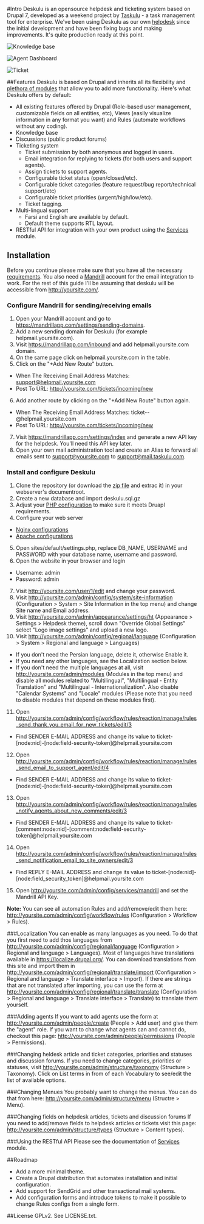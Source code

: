 #Intro
Deskulu is an opensource helpdesk and ticketing system based on Drupal 7, developed as a weekend project by [Taskulu](https://taskulu.com) - a task management tool for enterprise. We've been using Deskulu as our own [helpdesk](https://help.taskulu.com) since the initial development and have been fixing bugs and making improvements. It's quite production ready at this point.

![Knowledge base](/screenshots/knowledgebase.png?raw=true "Knowledge base")

![Agent Dashboard](/screenshots/dashboard.png?raw=true "Agent Dashboard")

![Ticket](/screenshots/ticket.png?raw=true "Ticket")

##Features
Deskulu is based on Drupal and inherits all its flexibility and [plethora of modules](https://www.drupal.org/project/project_module) that allow you to add more functionality. 
Here's what Deskulu offers by default:
* All existing features offered by Drupal (Role-based user management, customizable fields on all entities, etc), Views (easily visualize information in any format you want) and Rules (automate workflows without any coding).   
* Knowledge base
* Discussions (public product forums)
* Ticketing system
  * Ticket submission by both anonymous and logged in users.
  * Email integration for replying to tickets (for both users and support agents).
  * Assign tickets to support agents.
  * Configurable ticket status (open/closed/etc).
  * Configurable ticket categories (feature request/bug report/technical support/etc)
  * Configurable ticket priorities (urgent/high/low/etc).
  * Ticket tagging.
* Multi-lingual support
  * Farsi and English are available by default.
  * Default theme supports RTL layout.
* RESTful API for integration with your own product using the [Services](https://www.drupal.org/project/services) module.

## Installation
Before you continue please make sure that you have all the necessary [requirements](https://www.drupal.org/requirements). You also need a [Mandrill](http://mandrill.com/) account for the email integration to work.
For the rest of this guide I'll be assuming that deskulu will be accessible from http://yoursite.com/.

### Configure Mandrill for sending/receiving emails
1. Open your Mandrill account and go to https://mandrillapp.com/settings/sending-domains.
2. Add a new sending domain for Deskulu (for example helpmail.yoursite.com).
3. Visit https://mandrillapp.com/inbound and add helpmail.yoursite.com domain.
4. On the same page click on helpmail.yoursite.com in the table.
5. Click on the "+Add New Route" button.
  * When The Receiving Email Address Matches: support@helpmail.yoursite.com
  * Post To URL: http://yoursite.com/tickets/incoming/new
6. Add another route by clicking on the "+Add New Route" button again.
  * When The Receiving Email Address Matches: ticket-*-*@helpmail.yoursite.com
  * Post To URL: http://yoursite.com/tickets/incoming/new
7. Visit https://mandrillapp.com/settings/index and generate a new API key for the helpdesk. You'll need this API key later.
8. Open your own mail administration tool and create an Alias to forward all emails sent to support@yoursite.com to support@mail.taskulu.com.


### Install and configure Deskulu
1. Clone the repository (or download the [zip file](https://github.com/Taskulu/deskulu/archive/master.zip) and extrac it) in your webserver's documentroot.
2. Create a new database and import deskulu.sql.gz
3. Adjust your [PHP configuration](https://www.drupal.org/requirements/php) to make sure it meets Druapl requirements.
4. Configure your web server
  * [Nginx configurations](https://github.com/perusio/drupal-with-nginx)
  * [Apache configurations](https://www.digitalocean.com/community/tutorials/how-to-install-drupal-on-an-ubuntu-14-04-server-with-apache)
5. Open sites/default/settings.php, replace DB_NAME, USERNAME and PASSWORD with your database name, username and password.
6. Open the website in your browser and login
  * Username: admin
  * Password: admin
7. Visit http://yoursite.com/user/1/edit and change your password.
8. Visit http://yoursite.com/admin/config/system/site-information (Configuration > System > Site Information in the top menu) and change Site name and Email address.
9. Visit http://yoursite.com/admin/appearance/settings/ht (Appearance > Settings > Helpdesk theme), scroll down "Override Global Settings" select "Logo image settings" and upload a new logo.
10. Visit http://yoursite.com/admin/config/regional/language (Configuration > System > Regional and language > Languages)
  * If you don't need the Persian language, delete it, otherwise Enable it.
  * If you need any other languages, see the Localization section below.
  * If you don't need the multiple languages at all, visit http://yoursite.com/admin/modules (Modules in the top menu) and disable all modules related to "Multilingual", "Multilingual - Entity Translation" and "Multilingual - Internationalization". Also disable "Calendar Systems" and "Locale" modules (Please note that you need to disable modules that depend on these modules first).
11. Open http://yoursite.com/admin/config/workflow/rules/reaction/manage/rules_send_thank_you_email_for_new_tickets/edit/3
  * Find SENDER E-MAIL ADDRESS and change its value to ticket-[node:nid]-[node:field-security-token]@helpmail.yoursite.com
12. Open http://yoursite.com/admin/config/workflow/rules/reaction/manage/rules_send_email_to_support_agent/edit/4
  * Find SENDER E-MAIL ADDRESS and change its value to ticket-[node:nid]-[node:field-security-token]@helpmail.yoursite.com
13. Open http://yoursite.com/admin/config/workflow/rules/reaction/manage/rules_notify_agents_about_new_comments/edit/3
  * Find SENDER E-MAIL ADDRESS and change its value to ticket-[comment:node:nid]-[comment:node:field-security-token]@helpmail.yoursite.com
14. Open http://yoursite.com/admin/config/workflow/rules/reaction/manage/rules_send_notification_email_to_site_owners/edit/3
  * Find REPLY E-MAIL ADDRESS and change its value to ticket-[node:nid]-[node:field_security_token]@helpmail.yoursite.com
15. Open http://yoursite.com/admin/config/services/mandrill and set the Mandrill API Key.

**Note:** You can see all automation Rules and add/remove/edit them here: http://yoursite.com/admin/config/workflow/rules (Configuration > Workflow > Rules).

###Localization
You can enable as many languages as you need. To do that you first need to add thos languages from http://yoursite.com/admin/config/regional/language (Configuration > Regional and language > Languages). Most of languages have translations available in https://localize.drupal.org/. You can download translations from this site and import them in http://yoursite.com/admin/config/regional/translate/import (Configuration > Regional and language > Translate interface > Import). If there are strings that are not translated after importing, you can use the form at http://yoursite.com/admin/config/regional/translate/translate (Configuration > Regional and language > Translate interface > Translate) to translate them yourself.

###Adding agents
If you want to add agents use the form at http://yoursite.com/admin/people/create (People > Add user) and give them the "agent" role. If you want to change what agents can and cannot do, checkout this page: http://yoursite.com/admin/people/permissions (People > Permissions).

###Changing heldesk article and ticket categories, priorities and statuses and discussion forums. 
If you need to change categories, priorities or statuses, visit http://yoursite.com/admin/structure/taxonomy (Structure > Taxonomy). Click on List terms in from of each Vocabulary to see/edit the list of available options.

###Changing Menues
You probably want to change the menus. You can do that from here: http://yoursite.com/admin/structure/menu (Structre > Menu).

###Changing fields on helpdesk articles, tickets and discussion forums
If you need to add/remove fields to helpdesk articles or tickets visit this page: http://yoursite.com/admin/structure/types (Structure > Content types).

###Using the RESTful API
Please see the documentation of [Services](https://www.drupal.org/project/services) module.

##Roadmap
* Add a more minimal theme.
* Create a Drupal distribution that automates installation and initial configuration.
* Add support for SendGrid and other transactional mail systems.
* Add configuration forms and introduce tokens to make it possible to change Rules configs from a single form.

##License
GPLv2. See LICENSE.txt.